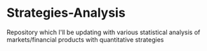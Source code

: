# Strategies-Analysis
Repository which I'll be updating with various statistical analysis of markets/financial products with quantitative strategies
